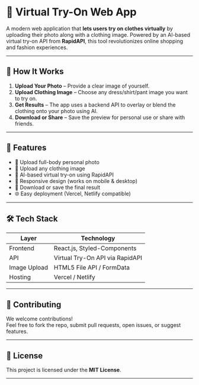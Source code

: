 # 🧥 Virtual Try-On Web App

A modern web application that **lets users try on clothes virtually** by uploading their photo along with a clothing image. Powered by an AI-based virtual try-on API from **RapidAPI**, this tool revolutionizes online shopping and fashion experiences.

---

## 📸 How It Works

1. **Upload Your Photo** – Provide a clear image of yourself.
2. **Upload Clothing Image** – Choose any dress/shirt/pant image you want to try on.
3. **Get Results** – The app uses a backend API to overlay or blend the clothing onto your photo using AI.
4. **Download or Share** – Save the preview for personal use or share with friends.

---

## 🚀 Features

- 🧍 Upload full-body personal photo
- 👕 Upload any clothing image
- 🤖 AI-based virtual try-on using RapidAPI
- 📱 Responsive design (works on mobile & desktop)
- 💾 Download or save the final result
- 🌐 Easy deployment (Vercel, Netlify compatible)

---

## 🛠️ Tech Stack

| Layer       | Technology                         |
|-------------|-------------------------------------|
| Frontend    | React.js, Styled-Components         |
| API         | Virtual Try-On API via RapidAPI     |
| Image Upload| HTML5 File API / FormData           |
| Hosting     | Vercel / Netlify                    |

---
## 🙌 Contributing

We welcome contributions!  
Feel free to fork the repo, submit pull requests, open issues, or suggest features.

---

## 📄 License

This project is licensed under the **MIT License**.

---
